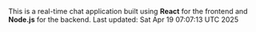 This is a real-time chat application built using **React** for the frontend and **Node.js** for the backend.
Last updated: Sat Apr 19 07:07:13 UTC 2025
